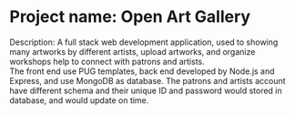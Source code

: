 # Project name: Open Art Gallery
 Description: A full stack web development application, used to showing many artworks by different artists, upload artworks, and organize workshops help to connect with patrons and artists.  
 The front end use PUG templates, back end developed by Node.js and Express, and use MongoDB as database. The patrons and artists account have different schema and their unique ID and password would stored in database, and would update on time.

